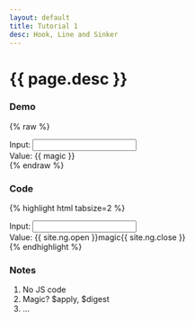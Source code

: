 ```yaml
---
layout: default
title: Tutorial 1
desc: Hook, Line and Sinker
---
```

# {{ page.desc }}

### Demo
{% raw %}
<div class="demo">
	<label>Input: </label>
	<input ng-model="magic" type="text" />
	<div class="br"></div>
	<label>Value: </label>
	<span>{{ magic }}</span>
</div>
{% endraw %}

### Code
{% highlight html tabsize=2 %}
<div class="demo">
	<label>Input: </label>
	<input ng-model="magic" type="text" />
	<br/>
	<label>Value: </label>
	<span>{{ site.ng.open }}magic{{ site.ng.close }}</span>
</div>
{% endhighlight %}

### Notes
1. No JS code
1. Magic? $apply, $digest
1. ...
